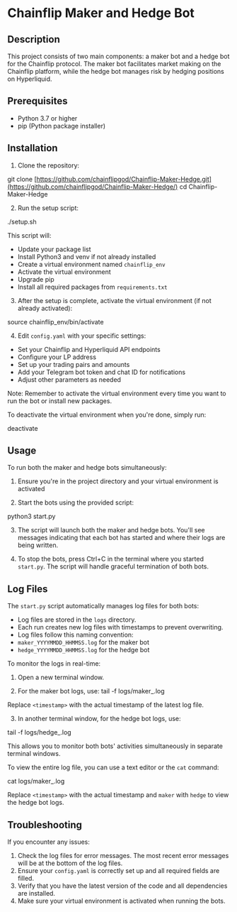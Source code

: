 # Chainflip Maker and Hedge Bot

## Description

This project consists of two main components: a maker bot and a hedge bot for the Chainflip protocol. The maker bot facilitates market making on the Chainflip platform, while the hedge bot manages risk by hedging positions on Hyperliquid.

## Prerequisites

- Python 3.7 or higher
- pip (Python package installer)

## Installation

1. Clone the repository:

git clone [https://github.com/chainflipgod/Chainflip-Maker-Hedge.git](https://github.com/chainflipgod/Chainflip-Maker-Hedge/)
cd Chainflip-Maker-Hedge

2. Run the setup script:

./setup.sh

This script will:
- Update your package list
- Install Python3 and venv if not already installed
- Create a virtual environment named `chainflip_env`
- Activate the virtual environment
- Upgrade pip
- Install all required packages from `requirements.txt`

3. After the setup is complete, activate the virtual environment (if not already activated):

source chainflip_env/bin/activate

4. Edit `config.yaml` with your specific settings:
- Set your Chainflip and Hyperliquid API endpoints
- Configure your LP address
- Set up your trading pairs and amounts
- Add your Telegram bot token and chat ID for notifications
- Adjust other parameters as needed

Note: Remember to activate the virtual environment every time you want to run the bot or install new packages.

To deactivate the virtual environment when you're done, simply run:

deactivate

## Usage

To run both the maker and hedge bots simultaneously:

1. Ensure you're in the project directory and your virtual environment is activated

2. Start the bots using the provided script:

python3 start.py

3. The script will launch both the maker and hedge bots. You'll see messages indicating that each bot has started and where their logs are being written.

4. To stop the bots, press Ctrl+C in the terminal where you started `start.py`. The script will handle graceful termination of both bots.

## Log Files

The `start.py` script automatically manages log files for both bots:

- Log files are stored in the `logs` directory.
- Each run creates new log files with timestamps to prevent overwriting.
- Log files follow this naming convention:
- `maker_YYYYMMDD_HHMMSS.log` for the maker bot
- `hedge_YYYYMMDD_HHMMSS.log` for the hedge bot

To monitor the logs in real-time:

1. Open a new terminal window.

2. For the maker bot logs, use:
tail -f logs/maker_<timestamp>.log

Replace `<timestamp>` with the actual timestamp of the latest log file.

3. In another terminal window, for the hedge bot logs, use:

tail -f logs/hedge_<timestamp>.log

This allows you to monitor both bots' activities simultaneously in separate terminal windows.

To view the entire log file, you can use a text editor or the `cat` command:

cat logs/maker_<timestamp>.log

Replace `<timestamp>` with the actual timestamp and `maker` with `hedge` to view the hedge bot logs.

## Troubleshooting

If you encounter any issues:

1. Check the log files for error messages. The most recent error messages will be at the bottom of the log files.
2. Ensure your `config.yaml` is correctly set up and all required fields are filled.
3. Verify that you have the latest version of the code and all dependencies are installed.
4. Make sure your virtual environment is activated when running the bots.

